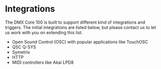# Integrations

The DMX Core 100 is built to support different kind of integrations and triggers. The initial integrations are listed below, but please contact us to let us work with you on extending this list.

* Open Sound Control (OSC) with popular applications like TouchOSC
* QSC Q-SYS
* Symetrix
* HTTP
* MIDI controllers like Akai LPD8

